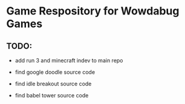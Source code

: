 # Game Respository for Wowdabug Games
## TODO:
- add run 3 and minecraft indev to main repo

- find google doodle source code

- find idle breakout source code

- find babel tower source code
